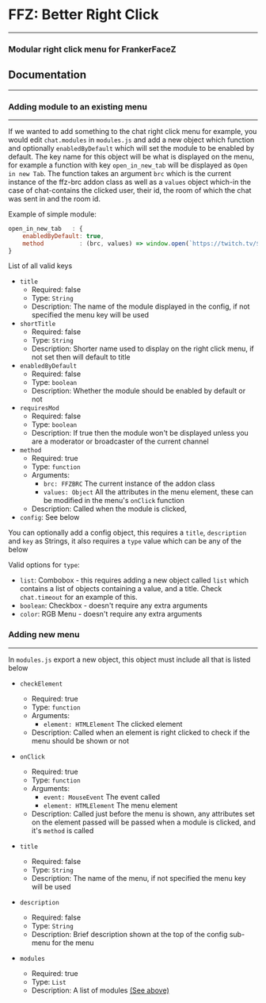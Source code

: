 # FFZ: Better Right Click

---

### Modular right click menu for FrankerFaceZ

## Documentation

---

### Adding module to an existing menu

---

If we wanted to add something to the chat right click menu
for example, you would edit `chat.modules` in `modules.js`
and add a new object which function and optionally
`enabledByDefault` which will set the module to be enabled
by default. The key name for this object will be what is
displayed on the menu, for example a function with key
`open_in_new_tab` will be displayed as `Open in new Tab`.
The function takes an argument `brc` which is the current 
instance of the ffz-brc addon class as well as a `values` object
which-in the case of chat-contains the clicked user, their id, the
room of which the chat was sent in and the room id.

Example of simple module:
```javascript
open_in_new_tab   : {
    enabledByDefault: true,
    method          : (brc, values) => window.open(`https://twitch.tv/${values.user}`, '_blank')
}
```

List of all valid keys
- `title`
  - Required: false
  - Type: `String`
  - Description: The name of the module displayed in the 
    config, if not specified the menu key will be used
- `shortTitle`
  - Required: false
  - Type: `String`
  - Description: Shorter name used to display on the right
    click menu, if not set then will default to title
- `enabledByDefault`
  - Required: false
  - Type: `boolean`
  - Description: Whether the module should be enabled by
    default or not
- `requiresMod`
  - Required: false
  - Type: `boolean`
  - Description: If true then the module won't be displayed
    unless you are a moderator or broadcaster of the
    current channel
- `method`
  - Required: true
  - Type: `function`
  - Arguments: 
    - `brc: FFZBRC` The current instance of the addon
      class
    - `values: Object` All the attributes in the menu
      element, these can be modified in the menu's 
      `onClick` function
  - Description: Called when the module is clicked, 
- `config`: See below

You can optionally add a config object, this requires a `title`,
`description` and `key` as Strings, it also requires a `type`
value which can be any of the below

Valid options for `type`: 
- `list`: Combobox - this requires adding a new object 
  called `list` which contains a list of objects containing 
  a value, and a title. Check `chat.timeout` for an example
  of this.
- `boolean`: Checkbox - doesn't require any extra arguments
- `color`: RGB Menu - doesn't require any extra arguments


### Adding new menu

---

In `modules.js` export a new object, this object must include all
that is listed below

- `checkElement`
  - Required: true
  - Type: `function`
  - Arguments:
    - `element: HTMLElement` The clicked element
  - Description: Called when an element is right clicked to
    check if the menu should be shown or not

- `onClick`
  - Required: true
  - Type: `function` 
  - Arguments: 
    - `event: MouseEvent` The event called 
    - `element: HTMLElement` The menu element
  - Description: Called just before the menu is shown, any
    attributes set on the element passed will be passed
    when a module is clicked, and it's `method` is called

- `title`
  - Required: false
  - Type: `String`
  - Description: The name of the menu, if not specified
    the menu key will be used

- `description`
  - Required: false
  - Type: `String`
  - Description: Brief description shown at the top of the
    config sub-menu for the menu

- `modules`
  - Required: true
  - Type: `List`
  - Description: A list of modules [(See above)](#adding-module-to-an-existing-menu)